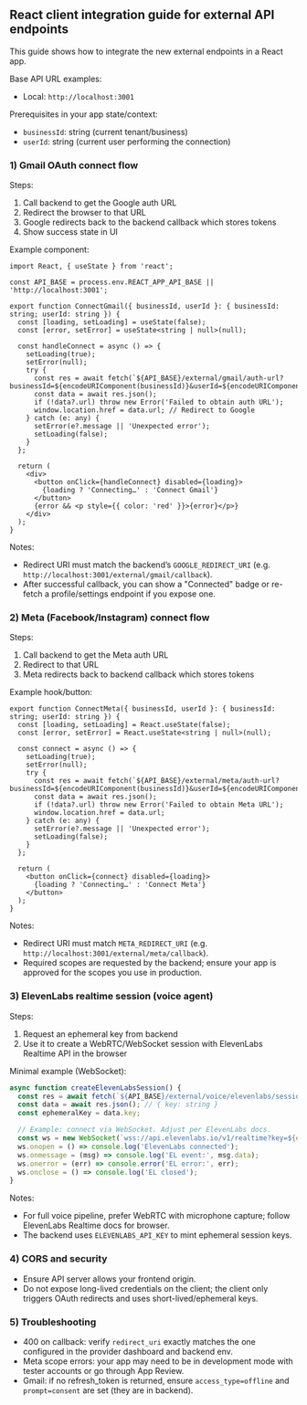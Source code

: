 ## React client integration guide for external API endpoints

This guide shows how to integrate the new external endpoints in a React app.

Base API URL examples:
- Local: `http://localhost:3001`

Prerequisites in your app state/context:
- `businessId`: string (current tenant/business)
- `userId`: string (current user performing the connection)

### 1) Gmail OAuth connect flow

Steps:
1. Call backend to get the Google auth URL
2. Redirect the browser to that URL
3. Google redirects back to the backend callback which stores tokens
4. Show success state in UI

Example component:
```tsx
import React, { useState } from 'react';

const API_BASE = process.env.REACT_APP_API_BASE || 'http://localhost:3001';

export function ConnectGmail({ businessId, userId }: { businessId: string; userId: string }) {
  const [loading, setLoading] = useState(false);
  const [error, setError] = useState<string | null>(null);

  const handleConnect = async () => {
    setLoading(true);
    setError(null);
    try {
      const res = await fetch(`${API_BASE}/external/gmail/auth-url?businessId=${encodeURIComponent(businessId)}&userId=${encodeURIComponent(userId)}`);
      const data = await res.json();
      if (!data?.url) throw new Error('Failed to obtain auth URL');
      window.location.href = data.url; // Redirect to Google
    } catch (e: any) {
      setError(e?.message || 'Unexpected error');
      setLoading(false);
    }
  };

  return (
    <div>
      <button onClick={handleConnect} disabled={loading}>
        {loading ? 'Connecting…' : 'Connect Gmail'}
      </button>
      {error && <p style={{ color: 'red' }}>{error}</p>}
    </div>
  );
}
```

Notes:
- Redirect URI must match the backend’s `GOOGLE_REDIRECT_URI` (e.g. `http://localhost:3001/external/gmail/callback`).
- After successful callback, you can show a "Connected" badge or re-fetch a profile/settings endpoint if you expose one.

### 2) Meta (Facebook/Instagram) connect flow

Steps:
1. Call backend to get the Meta auth URL
2. Redirect to that URL
3. Meta redirects back to backend callback which stores tokens

Example hook/button:
```tsx
export function ConnectMeta({ businessId, userId }: { businessId: string; userId: string }) {
  const [loading, setLoading] = React.useState(false);
  const [error, setError] = React.useState<string | null>(null);

  const connect = async () => {
    setLoading(true);
    setError(null);
    try {
      const res = await fetch(`${API_BASE}/external/meta/auth-url?businessId=${encodeURIComponent(businessId)}&userId=${encodeURIComponent(userId)}`);
      const data = await res.json();
      if (!data?.url) throw new Error('Failed to obtain Meta URL');
      window.location.href = data.url;
    } catch (e: any) {
      setError(e?.message || 'Unexpected error');
      setLoading(false);
    }
  };

  return (
    <button onClick={connect} disabled={loading}>
      {loading ? 'Connecting…' : 'Connect Meta'}
    </button>
  );
}
```

Notes:
- Redirect URI must match `META_REDIRECT_URI` (e.g. `http://localhost:3001/external/meta/callback`).
- Required scopes are requested by the backend; ensure your app is approved for the scopes you use in production.

### 3) ElevenLabs realtime session (voice agent)

Steps:
1. Request an ephemeral key from backend
2. Use it to create a WebRTC/WebSocket session with ElevenLabs Realtime API in the browser

Minimal example (WebSocket):
```ts
async function createElevenLabsSession() {
  const res = await fetch(`${API_BASE}/external/voice/elevenlabs/session`);
  const data = await res.json(); // { key: string }
  const ephemeralKey = data.key;

  // Example: connect via WebSocket. Adjust per ElevenLabs docs.
  const ws = new WebSocket(`wss://api.elevenlabs.io/v1/realtime?key=${encodeURIComponent(ephemeralKey)}`);
  ws.onopen = () => console.log('ElevenLabs connected');
  ws.onmessage = (msg) => console.log('EL event:', msg.data);
  ws.onerror = (err) => console.error('EL error:', err);
  ws.onclose = () => console.log('EL closed');
}
```

Notes:
- For full voice pipeline, prefer WebRTC with microphone capture; follow ElevenLabs Realtime docs for browser.
- The backend uses `ELEVENLABS_API_KEY` to mint ephemeral session keys.

### 4) CORS and security

- Ensure API server allows your frontend origin.
- Do not expose long-lived credentials on the client; the client only triggers OAuth redirects and uses short-lived/ephemeral keys.

### 5) Troubleshooting

- 400 on callback: verify `redirect_uri` exactly matches the one configured in the provider dashboard and backend env.
- Meta scope errors: your app may need to be in development mode with tester accounts or go through App Review.
- Gmail: if no refresh_token is returned, ensure `access_type=offline` and `prompt=consent` are set (they are in backend).


